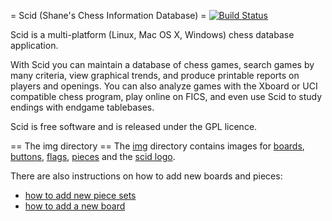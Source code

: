 = Scid (Shane's Chess Information Database) =
[![Build Status](https://travis-ci.org/benini/scid.svg?branch=github)](https://travis-ci.org/benini/scid)

Scid is a multi-platform (Linux, Mac OS X, Windows) chess
database application.

With Scid you can maintain a database of chess games, search
games by many criteria, view graphical trends, and produce
printable reports on players and openings. You can also
analyze games with the Xboard or UCI compatible chess
program, play online on FICS, and even use Scid to study
endings with endgame tablebases.

Scid is free software and is released under the GPL licence.

== The img directory ==
The [img](img) directory contains images for [boards](img/boards),
[buttons](img/buttons), [flags](img/flags), [pieces](img/pieces) and
the [scid logo](img/scid.gif).

There are also instructions on how to add new boards and pieces:
 * [how to add new piece sets](img/pieces/README.md)
 * [how to add a new board](img/board/README.md)
